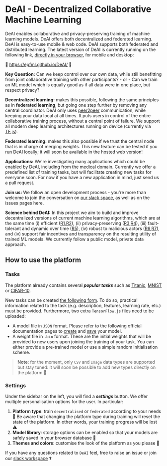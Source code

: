 # DeAI - Decentralized Collaborative Machine Learning

DeAI enables collaborative and privacy-preserving training of machine learning models. DeAI offers both decentralized and federated learning.
DeAI is easy-to-use mobile & web code. DeAI supports both federated and distributed learning. The latest version of DeAI is currently running on the following link, [directly in your browser](https://epfml.github.io/DeAI/), for mobile and desktop:

:rocket: https://epfml.github.io/DeAI/ :rocket:

**Key Question:** Can we keep control over our own data, while still benefitting from joint collaborative training with other participants? - or - Can we train an ML model which is equally good as if all data were in one place, but respect privacy?

**Decentralized learning:** makes this possible, following the same principles as in **federated learning**, but going one step further by removing any central coordinator. DeAI only uses [peer2peer](https://peerjs.com/) communication, while keeping your data local at all times. It puts users in control of the entire collaborative training process, without a central point of failure. We support all modern deep learning architectures running on device (currently via [TF.js](https://www.tensorflow.org/js)).

**Federated learning:** makes this also possible if we trust the central node that is in charge of merging weights. This new feature can be tested if you run DeAI locally; it will soon be available in the hosted web version!

**Applications:** We're investigating many applications which could be enabled by DeAI, including from the medical domain. Currently we offer a predefined list of training tasks, but will facilitate creating new tasks for everyone soon. For now if you have a new application in mind, just send us a pull request.

**Join us:** We follow an open development process - you're more than welcome to join the conversation on [our slack space](https://join.slack.com/t/deai-workspace/shared_invite/zt-fpsb7c9h-1M9hnbaSonZ7lAgJRTyNsw), as well as on the issues pages here.

**Science behind DeAI:** In this project we aim to build and improve decentralized versions of current machine learning algorithms, which are at the same time (i) efficient ([R1](https://github.com/epfml/powergossip),[R2](https://github.com/epfml/ChocoSGD)), (ii) privacy-preserving ([R3](https://eprint.iacr.org/2017/281.pdf),[R4](https://arxiv.org/abs/2006.04747)), (iii) fault-tolerant and dynamic over time ([R5](https://arxiv.org/abs/1910.12308)), (iv) robust to malicious actors ([R6](https://arxiv.org/abs/2012.10333),[R7](https://arxiv.org/abs/2006.09365)), and (iv) support fair incentives and transparency on the resulting utility of trained ML models. We currently follow a public model, private data approach.

## How to use the platform

### Tasks

The platform already contains several **_popular tasks_** such as [Titanic](https://www.kaggle.com/c/titanic), [MNIST](https://www.kaggle.com/c/digit-recognizer) or [CIFAR-10](https://www.kaggle.com/pankrzysiu/cifar10-python).

New tasks can be created [the following form](https://epfml.github.io/DeAI/#/task-creation-form). To do so, practical information related to the task (e.g. description, features, learning rate, etc.) must be provided. Furthermore, two extra `TensorFlow.js` files need to be uploaded:

- A model file in `JSON` format. Please refer to the following official documentation pages to [create](https://www.tensorflow.org/js/guide/models_and_layers) and [save](https://www.tensorflow.org/js/guide/save_load) your model.
- A weight file in `.bin` format. These are the initial weights that will be provided to new users upon joining the training of your task. You can either provide a pre-trained model or use a simple random initialisation scheme.

> **Note**: for the moment, only `CSV` and `Image` data types are supported but stay tuned: it will soon be possible to add new types directly on the platform :mega:

### Settings

Under the sidebar on the left, you will find a **_settings_** button. We offer multiple personalisation options for the user. In particular:

1. **Platform type**: train `decentralised` or `federated` according to your needs :rocket: Be aware that changing the platform type during training will reset the state of the platform. In other words, your training progress will be lost :warning:
2. **Model library**: storage options can be enabled so that your models are safely saved in your browser database :floppy_disk:
3. **Themes and colors**: customise the look of the platform as you please :rainbow:

If you have any questions related to `DeAI` feel, free to raise an issue or join our [slack workspace](https://join.slack.com/t/deai-workspace/shared_invite/zt-fpsb7c9h-1M9hnbaSonZ7lAgJRTyNsw) :question:

